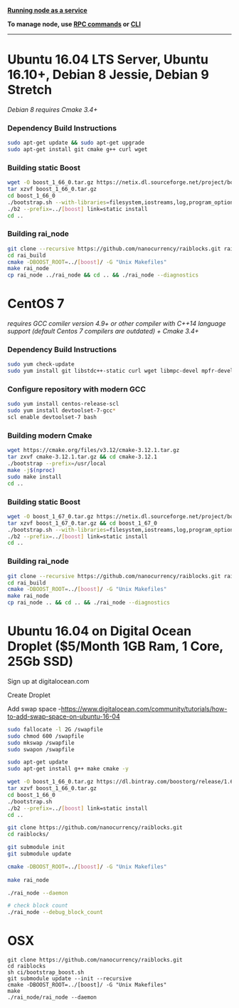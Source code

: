 **[Running node as a service](https://github.com/nanocurrency/raiblocks/wiki/Running-rai_node-as-a-service)**
    
**To manage node, use [RPC commands](https://github.com/nanocurrency/raiblocks/wiki/RPC-protocol) or [CLI](https://github.com/nanocurrency/raiblocks/wiki/Command-line-interface)**   

***

# Ubuntu 16.04 LTS Server, Ubuntu 16.10+, Debian 8 Jessie, Debian 9 Stretch
_Debian 8 requires Cmake 3.4+_

### Dependency Build Instructions 

```bash
sudo apt-get update && sudo apt-get upgrade   
sudo apt-get install git cmake g++ curl wget
```   
### Building static Boost
```bash
wget -O boost_1_66_0.tar.gz https://netix.dl.sourceforge.net/project/boost/boost/1.66.0/boost_1_66_0.tar.gz   
tar xzvf boost_1_66_0.tar.gz   
cd boost_1_66_0   
./bootstrap.sh --with-libraries=filesystem,iostreams,log,program_options,thread   
./b2 --prefix=../[boost] link=static install   
cd ..
```
### Building rai_node

```bash
git clone --recursive https://github.com/nanocurrency/raiblocks.git rai_build   
cd rai_build   
cmake -DBOOST_ROOT=../[boost]/ -G "Unix Makefiles"   
make rai_node   
cp rai_node ../rai_node && cd .. && ./rai_node --diagnostics
```

# CentOS 7
_requires GCC comiler version 4.9+ or other compiler with C++14 language support (default Centos 7 compilers are outdated) + Cmake 3.4+_
### Dependency Build Instructions 

```bash
sudo yum check-update   
sudo yum install git libstdc++-static curl wget libmpc-devel mpfr-devel gmp-devel zlib-devel*   
```

### Configure repository with modern GCC
```bash
sudo yum install centos-release-scl
sudo yum install devtoolset-7-gcc*
scl enable devtoolset-7 bash
```

### Building modern Cmake
```bash
wget https://cmake.org/files/v3.12/cmake-3.12.1.tar.gz   
tar zxvf cmake-3.12.1.tar.gz && cd cmake-3.12.1    
./bootstrap --prefix=/usr/local   
make -j$(nproc)   
sudo make install   
cd ..    
```

### Building static Boost

```bash
wget -O boost_1_67_0.tar.gz https://netix.dl.sourceforge.net/project/boost/boost/1.67.0/boost_1_67_0.tar.gz   
tar xzvf boost_1_67_0.tar.gz && cd boost_1_67_0   
./bootstrap.sh --with-libraries=filesystem,iostreams,log,program_options,thread   
./b2 --prefix=../[boost] link=static install   
cd ..
```

### Building rai_node

```bash
git clone --recursive https://github.com/nanocurrency/raiblocks.git rai_build   
cd rai_build   
cmake -DBOOST_ROOT=../[boost]/ -G "Unix Makefiles"   
make rai_node   
cp rai_node .. && cd .. && ./rai_node --diagnostics
```

# Ubuntu 16.04 on Digital Ocean Droplet ($5/Month 1GB Ram, 1 Core, 25Gb SSD)
Sign up at digitalocean.com

Create Droplet

Add swap space -https://www.digitalocean.com/community/tutorials/how-to-add-swap-space-on-ubuntu-16-04

```bash
sudo fallocate -l 2G /swapfile  
sudo chmod 600 /swapfile  
sudo mkswap /swapfile  
sudo swapon /swapfile

sudo apt-get update  
sudo apt-get install g++ make cmake -y

wget -O boost_1_66_0.tar.gz https://dl.bintray.com/boostorg/release/1.66.0/source/boost_1_66_0.tar.gz  
tar xzvf boost_1_66_0.tar.gz  
cd boost_1_66_0  
./bootstrap.sh  
./b2 --prefix=../[boost] link=static install  
cd ..

git clone https://github.com/nanocurrency/raiblocks.git  
cd raiblocks/

git submodule init  
git submodule update

cmake -DBOOST_ROOT=../[boost]/ -G "Unix Makefiles" 
 
make rai_node

./rai_node --daemon

# check block count  
./rai_node --debug_block_count
```

# OSX

```
git clone https://github.com/nanocurrency/raiblocks.git
cd raiblocks
sh ci/bootstrap_boost.sh
git submodule update --init --recursive
cmake -DBOOST_ROOT=../[boost]/ -G "Unix Makefiles"
make
./rai_node/rai_node --daemon
```